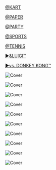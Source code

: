 <!--

<details>
<summary>layout: page
title: "MARIO"
permalink: https://jeuxsf.github.io/JSF/nintendo/mario

</details>
  
#### hidden field with metadata

-->

[@KART](@mariokart.md)

[@PAPER](@papermario.md)

[@PARTY](@marioparty.md)

[@SPORTS](@mariosports.md)

[@TENNIS](@mariotennis.md)

[►&LUIGI™](@mario&luigi.md)

[►vs. DONKEY KONG™](@mariovsdk.md)

![Cover]()
[]()

![Cover]()
[]()

![Cover]()
[]()

![Cover]()
[]()

![Cover]()
[]()

![Cover]()
[]()

![Cover]()
[]()

![Cover]()
[]()

![Cover]()
[]()

![Cover]()
[]()
